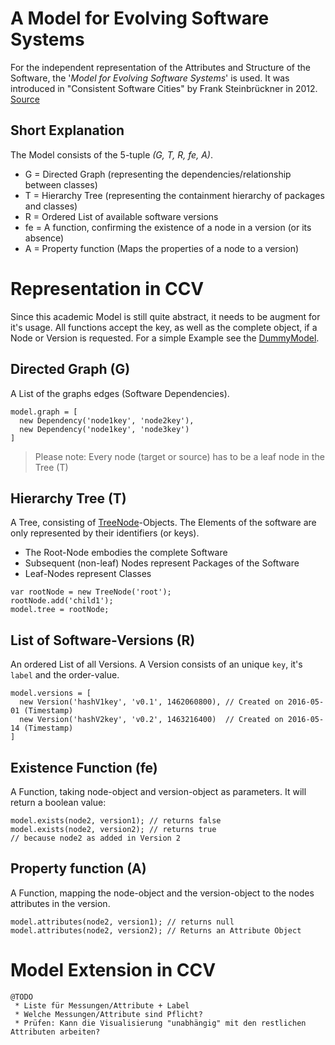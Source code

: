# A Model for Evolving Software Systems
For the independent representation of the Attributes and Structure of the Software, the '_Model for Evolving Software Systems_' is used.
It was introduced in "Consistent Software Cities" by Frank Steinbrückner in 2012. [Source][ConsitentCitiesPaper]

## Short Explanation
The Model consists of the 5-tuple _(G, T, R, fe, A)_.
 * G  = Directed Graph (representing the dependencies/relationship between classes)
 * T  = Hierarchy Tree (representing the containment hierarchy of packages and classes)
 * R  = Ordered List of available software versions
 * fe = A function, confirming the existence of a node in a version (or its absence)
 * A  = Property function (Maps the properties of a node to a version)


# Representation in CCV
Since this academic Model is still quite abstract, it needs to be augment for it's usage. All functions accept the key, as well as the complete object, if a Node or Version is requested.
For a simple Example see the [DummyModel][ZooExample].

## Directed Graph (G)
A List of the graphs edges (Software Dependencies).
```JS
model.graph = [
  new Dependency('node1key', 'node2key'),
  new Dependency('node1key', 'node3key')
]
```
> Please note: Every node (target or source) has to be a leaf node in the Tree (T)

## Hierarchy Tree (T)
A Tree, consisting of [TreeNode][TreeNodeFile]-Objects. The Elements of the software are only represented by their identifiers (or keys).

 * The Root-Node embodies the complete Software
 * Subsequent (non-leaf) Nodes represent Packages of the Software
 * Leaf-Nodes represent Classes
```JS
var rootNode = new TreeNode('root');
rootNode.add('child1');
model.tree = rootNode;
```

## List of Software-Versions (R)
An ordered List of all Versions. A Version consists of an unique `key`, it's `label` and the order-value.
```JS
model.versions = [
  new Version('hashV1key', 'v0.1', 1462060800), // Created on 2016-05-01 (Timestamp)
  new Version('hashV2key', 'v0.2', 1463216400)  // Created on 2016-05-14 (Timestamp)
]
```

## Existence Function (fe)
A Function, taking node-object and version-object as parameters. It will return a boolean value:
```JS
model.exists(node2, version1); // returns false
model.exists(node2, version2); // returns true 
// because node2 as added in Version 2
```

## Property function (A)
A Function, mapping the node-object and the version-object to the nodes attributes in the version.
```JS
model.attributes(node2, version1); // returns null
model.attributes(node2, version2); // Returns an Attribute Object
```


# Model Extension in CCV
```JS
@TODO
 * Liste für Messungen/Attribute + Label
 * Welche Messungen/Attribute sind Pflicht?
 * Prüfen: Kann die Visualisierung "unabhängig" mit den restlichen Attributen arbeiten?
```

[//]: #
   [ConsitentCitiesPaper]: <https://opus4.kobv.de/opus4-btu/frontdoor/index/index/docId/1681>
   [TreeNodeFile]: <components/treenode.js>
   [ZooExample]: <dummy.js>
